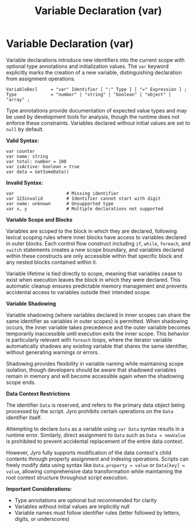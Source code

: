 ﻿---
layout: default
title: Variable Declaration (var)
parent: Variables and Assignment
has_children: false
has_toc: false
permalink: /jyro/variables/declaration/
---

# Variable Declaration (var)

Variable declarations introduce new identifiers into the current scope with optional type annotations and initialization values. The `var` keyword explicitly marks the creation of a new variable, distinguishing declaration from assignment operations.

```
VariableDecl     = "var" Identifier [ ":" Type ] [ "=" Expression ] ;
Type             = "number" | "string" | "boolean" | "object" | "array" ;
```

Type annotations provide documentation of expected value types and may be used by development tools for analysis, though the runtime does not enforce these constraints. Variables declared without initial values are set to `null` by default.

**Valid Syntax:**
```jyro
var counter
var name: string
var total: number = 100
var isActive: boolean = true
var data = GetSomeData()
```

**Invalid Syntax:**
```jyro
var                    # Missing identifier
var 123invalid         # Identifier cannot start with digit
var name: unknown      # Unsupported type
var x, y               # Multiple declarations not supported
```

**Variable Scope and Blocks**

Variables are scoped to the block in which they are declared, following lexical scoping rules where inner blocks have access to variables declared in outer blocks. Each control flow construct including `if`, `while`, `foreach`, and `switch` statements creates a new scope boundary, and variables declared within these constructs are only accessible within that specific block and any nested blocks contained within it.

Variable lifetime is tied directly to scope, meaning that variables cease to exist when execution leaves the block in which they were declared. This automatic cleanup ensures predictable memory management and prevents accidental access to variables outside their intended scope.

**Variable Shadowing**

Variable shadowing (where variables declared in inner scopes can share the same identifier as variables in outer scopes) is permitted. When shadowing occurs, the inner variable takes precedence and the outer variable becomes temporarily inaccessible until execution exits the inner scope. This behavior is particularly relevant with `foreach` loops, where the iterator variable automatically shadows any existing variable that shares the same identifier, without generating warnings or errors.

Shadowing provides flexibility in variable naming while maintaining scope isolation, though developers should be aware that shadowed variables remain in memory and will become accessible again when the shadowing scope ends.

**Data Context Restrictions**

The identifier `Data` is reserved, and refers to the primary data object being processed by the script. Jyro prohibits certain operations on the `Data` identifier itself.

Attempting to declare `Data` as a variable using `var Data` syntax results in a runtime error. Similarly, direct assignment to `Data` such as `Data = newValue` is prohibited to prevent accidental replacement of the entire data context.

However, Jyro fully supports modification of the data context's child contents through property assignment and indexing operations. Scripts can freely modify data using syntax like `Data.property = value` or `Data[key] = value`, allowing comprehensive data transformation while maintaining the root context structure throughout script execution.

**Important Considerations:**
- Type annotations are optional but recommended for clarity
- Variables without initial values are implicitly null
- Variable names must follow identifier rules (letter followed by letters, digits, or underscores)